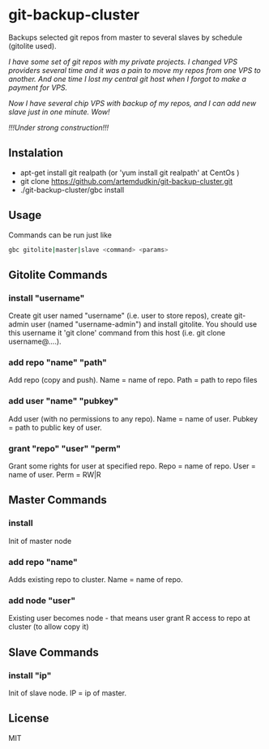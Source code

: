 # git-backup-cluster

Backups selected git repos from master to several slaves by schedule (gitolite used).

_I have some set of git repos with my private projects. I changed VPS providers several time and it was a pain to move my repos from one VPS to another. And one time I lost my central git host when I forgot to make a payment for VPS._

_Now I have several chip VPS with backup of my repos, and I can add new slave just in one minute. Wow!_

_!!!Under strong construction!!!_

## Instalation

- apt-get install git realpath (or 'yum install git realpath' at CentOs )
- git clone https://github.com/artemdudkin/git-backup-cluster.git
- ./git-backup-cluster/gbc install

## Usage

Commands can be run just like 
```sh
gbc gitolite|master|slave <command> <params>
```

## Gitolite Commands 

### install "username"

Create git user named "username" (i.e. user to store repos), create git-admin user (named "username-admin") and install gitolite. You should use this username it 'git clone' command from this host (i.e. git clone username@....).

### add repo "name" "path"

Add repo (copy and push). Name = name of repo. Path = path to repo files

### add user "name" "pubkey" 

Add user (with no permissions to any repo). Name = name of user. Pubkey = path to public key of user.

### grant "repo" "user" "perm" 

Grant some rights for user at specified repo. Repo = name of repo. User = name of user. Perm = RW|R


## Master Commands 

### install

Init of master node

### add repo "name"

Adds existing repo to cluster. Name = name of repo.

### add node "user"

Existing user becomes node - that means user grant R access to repo at cluster (to allow copy it)

## Slave Commands 

### install "ip"

Init of slave node. IP = ip of master.

## License

MIT
